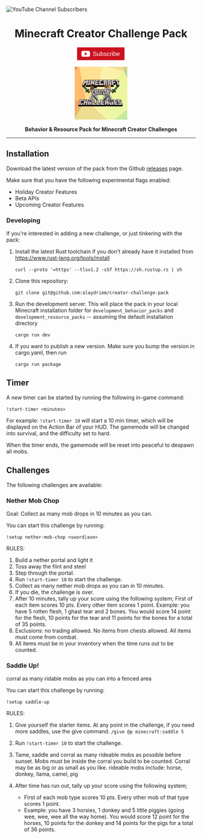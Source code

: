 ![YouTube Channel Subscribers](https://img.shields.io/youtube/channel/subscribers/UCXgqRZv7bHsKzwYBrtA9DFA?label=Youtube%20Subscribers&logo=Alaydriem&style=flat-square)

<div align="center">

  <h1>Minecraft Creator Challenge Pack</h1>

<a href="https://www.youtube.com/@Alaydriem"><img src="https://raw.githubusercontent.com/alaydriem/bedrock-material-list/master/docs/subscribe.png" width="140"/></a>

<a href="https://discord.gg/NMvmk9zKyP"><img src="https://raw.githubusercontent.com/alaydriem/creator-challenge-pack/master/pack/rp/pack_icon.png" width="140"/></a>

  <p>
    <strong>Behavior & Resource Pack for Minecraft Creator Challenges</strong>
  </p>
  <hr />
</div>

## Installation

Download the latest version of the pack from the Github [releases](https://github.com/Alaydriem/creator-challenge-pack/releases) page.

Make sure that you have the following experimental flags enabled:

- Holiday Creator Features
- Beta APIs
- Upcoming Creator Features

### Developing

If you're interested in adding a new challenge, or just tinkering with the pack:

1. Install the latest Rust toolchain if you don't already have it installed from https://www.rust-lang.org/tools/install

   ```
   curl --proto '=https' --tlsv1.2 -sSf https://sh.rustup.rs | sh
   ```

2. Clone this repository:

   ```
   git clone git@github.com:alaydriem/creator-challenge-pack
   ```

3. Run the development server. This will place the pack in your local Minecraft installation folder for `development_behavior_packs` and `development_resource_packs` -- assuming the default installation directory

   ```
   cargo run dev
   ```

4. If you want to publish a new version. Make sure you bump the version in cargo.yaml, then run

   ```
   cargo run package
   ```

## Timer

A new timer can be started by running the following in-game command:

```
!start-timer <minutes>
```

For example: `!start-timer 10` will start a 10 min timer, which will be displayed on the Action Bar of your HUD. The gamemode will be changed into survival, and the difficulty set to hard.

When the timer ends, the gamemode will be reset into peaceful to despawn all mobs.

## Challenges

The following challenges are available:

### Nether Mob Chop

Goal: Collect as many mob drops in 10 minutes as you can.

You can start this challenge by running:

```
!setup nether-mob-chop <sword|axe>
```

RULES:

1. Build a nether portal and light it
2. Toss away the flint and steel
3. Step through the portal.
4. Run `!start-timer 10` to start the challenge.
5. Collect as many nether mob drops as you can in 10 minutes.
6. If you die, the challenge is over.
7. After 10 minutes, tally up your score using the following system; First of each item scores 10 pts. Every other item scores 1 point.
   Example: you have 5 rotten flesh, 1 ghast tear and 2 bones. You would score 14 point for the flesh, 10 points for the tear and 11 points for the bones for a total of 35 points.
8. Exclusions: no trading allowed. No items from chests allowed. All items must come from combat.
9. All items must be in your inventory when the time runs out to be counted.

### Saddle Up!

corral as many ridable mobs as you can into a fenced area

You can start this challenge by running:

```
!setup saddle-up
```

RULES:

1. Give yourself the starter items. At any point in the challenge, if you need more saddles, use the give command. `/give @p minecraft:saddle 5`

2. Run `!start-timer 10` to start the challenge.

3. Tame, saddle and corral as many rideable mobs as possible before sunset. Mobs must be inside the corral you build to be counted. Corral may be as big or as small as you like. rideable mobs include: horse, donkey, llama, camel, pig

4. After time has run out, tally up your score using the following system;
   - First of each mob type scores 10 pts. Every other mob of that type scores 1 point.
   - Example: you have 3 horsies, 1 donkey and 5 little piggies (going wee, wee, wee all the way home). You would score 12 point for the horses, 10 points for the donkey and 14 points for the pigs for a total of 36 points.
